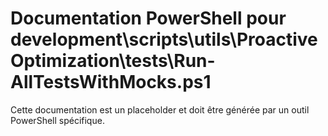 # Documentation PowerShell pour development\scripts\utils\ProactiveOptimization\tests\Run-AllTestsWithMocks.ps1

Cette documentation est un placeholder et doit être générée par un outil PowerShell spécifique.

